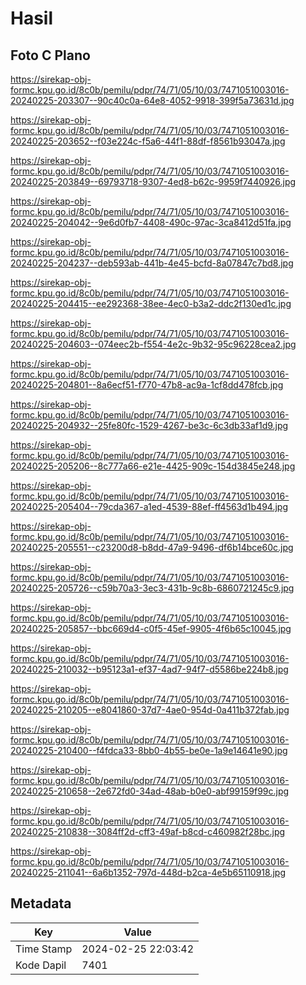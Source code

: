 # Hasil

## Foto C Plano

https://sirekap-obj-formc.kpu.go.id/8c0b/pemilu/pdpr/74/71/05/10/03/7471051003016-20240225-203307--90c40c0a-64e8-4052-9918-399f5a73631d.jpg

https://sirekap-obj-formc.kpu.go.id/8c0b/pemilu/pdpr/74/71/05/10/03/7471051003016-20240225-203652--f03e224c-f5a6-44f1-88df-f8561b93047a.jpg

https://sirekap-obj-formc.kpu.go.id/8c0b/pemilu/pdpr/74/71/05/10/03/7471051003016-20240225-203849--69793718-9307-4ed8-b62c-9959f7440926.jpg

https://sirekap-obj-formc.kpu.go.id/8c0b/pemilu/pdpr/74/71/05/10/03/7471051003016-20240225-204042--9e6d0fb7-4408-490c-97ac-3ca8412d51fa.jpg

https://sirekap-obj-formc.kpu.go.id/8c0b/pemilu/pdpr/74/71/05/10/03/7471051003016-20240225-204237--deb593ab-441b-4e45-bcfd-8a07847c7bd8.jpg

https://sirekap-obj-formc.kpu.go.id/8c0b/pemilu/pdpr/74/71/05/10/03/7471051003016-20240225-204415--ee292368-38ee-4ec0-b3a2-ddc2f130ed1c.jpg

https://sirekap-obj-formc.kpu.go.id/8c0b/pemilu/pdpr/74/71/05/10/03/7471051003016-20240225-204603--074eec2b-f554-4e2c-9b32-95c96228cea2.jpg

https://sirekap-obj-formc.kpu.go.id/8c0b/pemilu/pdpr/74/71/05/10/03/7471051003016-20240225-204801--8a6ecf51-f770-47b8-ac9a-1cf8dd478fcb.jpg

https://sirekap-obj-formc.kpu.go.id/8c0b/pemilu/pdpr/74/71/05/10/03/7471051003016-20240225-204932--25fe80fc-1529-4267-be3c-6c3db33af1d9.jpg

https://sirekap-obj-formc.kpu.go.id/8c0b/pemilu/pdpr/74/71/05/10/03/7471051003016-20240225-205206--8c777a66-e21e-4425-909c-154d3845e248.jpg

https://sirekap-obj-formc.kpu.go.id/8c0b/pemilu/pdpr/74/71/05/10/03/7471051003016-20240225-205404--79cda367-a1ed-4539-88ef-ff4563d1b494.jpg

https://sirekap-obj-formc.kpu.go.id/8c0b/pemilu/pdpr/74/71/05/10/03/7471051003016-20240225-205551--c23200d8-b8dd-47a9-9496-df6b14bce60c.jpg

https://sirekap-obj-formc.kpu.go.id/8c0b/pemilu/pdpr/74/71/05/10/03/7471051003016-20240225-205726--c59b70a3-3ec3-431b-9c8b-6860721245c9.jpg

https://sirekap-obj-formc.kpu.go.id/8c0b/pemilu/pdpr/74/71/05/10/03/7471051003016-20240225-205857--bbc669d4-c0f5-45ef-9905-4f6b65c10045.jpg

https://sirekap-obj-formc.kpu.go.id/8c0b/pemilu/pdpr/74/71/05/10/03/7471051003016-20240225-210032--b95123a1-ef37-4ad7-94f7-d5586be224b8.jpg

https://sirekap-obj-formc.kpu.go.id/8c0b/pemilu/pdpr/74/71/05/10/03/7471051003016-20240225-210205--e8041860-37d7-4ae0-954d-0a411b372fab.jpg

https://sirekap-obj-formc.kpu.go.id/8c0b/pemilu/pdpr/74/71/05/10/03/7471051003016-20240225-210400--f4fdca33-8bb0-4b55-be0e-1a9e14641e90.jpg

https://sirekap-obj-formc.kpu.go.id/8c0b/pemilu/pdpr/74/71/05/10/03/7471051003016-20240225-210658--2e672fd0-34ad-48ab-b0e0-abf99159f99c.jpg

https://sirekap-obj-formc.kpu.go.id/8c0b/pemilu/pdpr/74/71/05/10/03/7471051003016-20240225-210838--3084ff2d-cff3-49af-b8cd-c460982f28bc.jpg

https://sirekap-obj-formc.kpu.go.id/8c0b/pemilu/pdpr/74/71/05/10/03/7471051003016-20240225-211041--6a6b1352-797d-448d-b2ca-4e5b65110918.jpg


## Metadata

| Key        | Value               |
| ---------- | ------------------- |
| Time Stamp | 2024-02-25 22:03:42 |
| Kode Dapil | 7401                |



